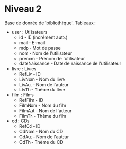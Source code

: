 # Niveau 2

Base de donnée de 'bibliothèque'.
Tableaux :
  - user : Utilisateurs
    * id - ID (incrément auto.)
    * mail - E-mail
    * mdp - Mot de passe
    * nom - Nom de l'utilisateur
    * prenom - Prénom de l'utilisateur
    * dateNaissance - Date de naissance de l'utilisateur
  - livre : Livres
    * RefLiv - ID
    * LivNom - Nom du livre
    * LivAut - Nom de l'auteur
    * LivTh - Thème du livre
  - film : Films
    * RefFilm - ID
    * FilmNom - Nom du film
    * FilmAut - Nom de l'auteur
    * FilmTh - Thème du film
  - cd : CDs
    * RefCd - ID
    * CdNom - Nom du CD
    * CdAut - Nom de l'auteur
    * CdTh - Thème du CD

